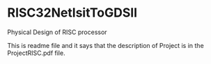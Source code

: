 # RISC32NetlsitToGDSII
Physical Design of RISC processor

This is readme file and it says that the description of Project is in the ProjectRISC.pdf file.
